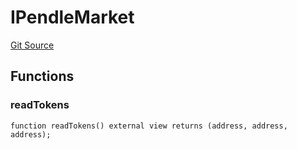 # IPendleMarket
[Git Source](https://github.com/Swivel-Finance/illuminate/blob/29a4038ae0d0795d36640f068da3ac5c1dd43806/src/interfaces/IPendleMarket.sol)


## Functions
### readTokens


```solidity
function readTokens() external view returns (address, address, address);
```

